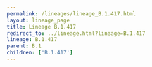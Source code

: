 ```yaml
---
permalink: /lineages/lineage_B.1.417.html
layout: lineage_page
title: Lineage B.1.417
redirect_to: ../lineage.html?lineage=B.1.417
lineage: B.1.417
parent: B.1
children: ['B.1.417']
---
```

